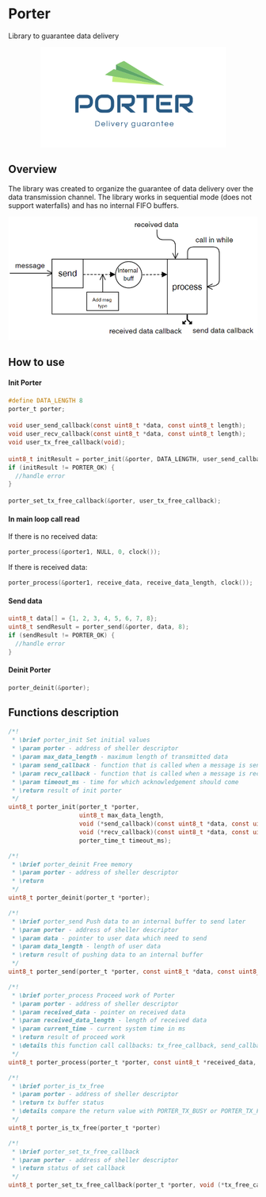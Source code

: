 # Porter
Library to guarantee data delivery

<p align="center">
  <img src="logo.PNG">
</p>

## Overview
The library was created to organize the guarantee of data delivery over the data transmission channel. The library works in sequential mode (does not support waterfalls) and has no internal FIFO buffers.
<p align="center">
  <img src="Schemes/Schema1.PNG">
</p>

## How to use
#### Init Porter
```c
#define DATA_LENGTH 8
porter_t porter;

void user_send_callback(const uint8_t *data, const uint8_t length);
void user_recv_callback(const uint8_t *data, const uint8_t length);
void user_tx_free_callback(void);

uint8_t initResult = porter_init(&porter, DATA_LENGTH, user_send_callback, user_recv_callback, 100);
if (initResult != PORTER_OK) {
  //handle error
}

porter_set_tx_free_callback(&porter, user_tx_free_callback);
```

#### In main loop call read
If there is no received data:
```c
porter_process(&porter1, NULL, 0, clock());
```
If there is received data:
```c
porter_process(&porter1, receive_data, receive_data_length, clock());
```

#### Send data
```c
uint8_t data[] = {1, 2, 3, 4, 5, 6, 7, 8};
uint8_t sendResult = porter_send(&porter, data, 8);
if (sendResult != PORTER_OK) {
  //handle error
}
```

#### Deinit Porter
```c
porter_deinit(&porter);
```

## Functions description
```c
/*!
 * \brief porter_init Set initial values
 * \param porter - address of sheller descriptor
 * \param max_data_length - maximum length of transmitted data
 * \param send_callback - function that is called when a message is sent
 * \param recv_callback - function that is called when a message is received
 * \param timeout_ms - time for which acknowledgement should come
 * \return result of init porter
 */
uint8_t porter_init(porter_t *porter,
                    uint8_t max_data_length,
                    void (*send_callback)(const uint8_t *data, const uint8_t data_length),
                    void (*recv_callback)(const uint8_t *data, const uint8_t data_length),
                    porter_time_t timeout_ms);
```

```c
/*!
 * \brief porter_deinit Free memory
 * \param porter - address of sheller descriptor
 * \return
 */
uint8_t porter_deinit(porter_t *porter);
```

```c
/*!
 * \brief porter_send Push data to an internal buffer to send later
 * \param porter - address of sheller descriptor
 * \param data - pointer to user data which need to send
 * \param data_length - length of user data
 * \return result of pushing data to an internal buffer
 */
uint8_t porter_send(porter_t *porter, const uint8_t *data, const uint8_t data_length)
```

```c
/*!
 * \brief porter_process Proceed work of Porter
 * \param porter - address of sheller descriptor
 * \param received_data - pointer on received data
 * \param received_data_length - length of received data
 * \param current_time - current system time in ms
 * \return result of proceed work
 * \details this function call callbacks: tx_free_callback, send_callback, recv_callback
 */
uint8_t porter_process(porter_t *porter, const uint8_t *received_data, const uint8_t received_data_length, porter_time_t current_time)
```

```c
/*!
 * \brief porter_is_tx_free
 * \param porter - address of sheller descriptor
 * \return tx buffer status
 * \details compare the return value with PORTER_TX_BUSY or PORTER_TX_FREE
 */
uint8_t porter_is_tx_free(porter_t *porter)
```

```c
/*!
 * \brief porter_set_tx_free_callback
 * \param porter - address of sheller descriptor
 * \return status of set callback
 */
uint8_t porter_set_tx_free_callback(porter_t *porter, void (*tx_free_callback)())
```
